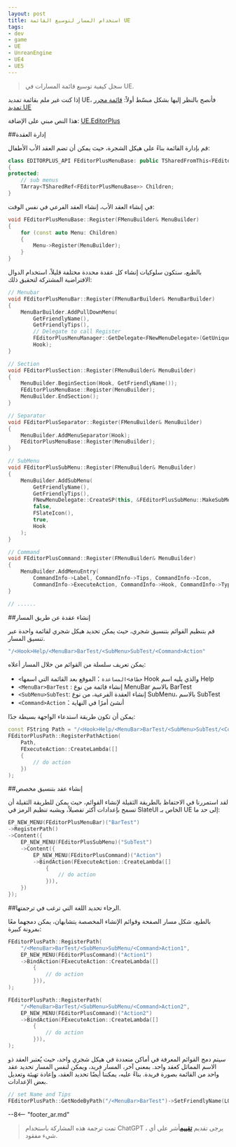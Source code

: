 ```yaml
---
layout: post
title: استخدام المسار لتوسيع القائمة UE
tags:
- dev
- game
- UE
- UnreanEngine
- UE4
- UE5
---
```


<meta property="og:title" content="UE 使用路径形式扩展菜单" />

> سجل كيفية توسيع قائمة المسارات في UE.

إذا كنت غير ملم بقائمة تمديد UE، فأنصح بالنظر إليها بشكل مبسّط أولاً: [قائمة محرر تمديد UE](ue-扩展编辑器菜单.md)

هذا النص مبني على الإضافة: [UE.EditorPlus](https://github.com/disenone/UE.EditorPlus)

##إدارة العقدة

قم بإدارة القائمة بناءً على هيكل الشجرة، حيث يمكن أن تضم العقد الأب الأطفال:

```cpp
class EDITORPLUS_API FEditorPlusMenuBase: public TSharedFromThis<FEditorPlusMenuBase>
{
protected:
	// sub menus
	TArray<TSharedRef<FEditorPlusMenuBase>> Children;
}
```

في إنشاء العقد الأب، إنشاء العقد الفرعي في نفس الوقت:

```cpp
void FEditorPlusMenuBase::Register(FMenuBuilder& MenuBuilder)
{
	for (const auto Menu: Children)
	{
		Menu->Register(MenuBuilder);
	}
}
```

بالطبع، ستكون سلوكيات إنشاء كل عقدة محددة مختلفة قليلاً، استخدام الدوال الافتراضية المشتركة لتحقيق ذلك:

```cpp
// Menubar
void FEditorPlusMenuBar::Register(FMenuBarBuilder& MenuBarBuilder)
{
	MenuBarBuilder.AddPullDownMenu(
		GetFriendlyName(),
		GetFriendlyTips(),
        // Delegate to call Register
		FEditorPlusMenuManager::GetDelegate<FNewMenuDelegate>(GetUniqueId()),       
		Hook);
}

// Section
void FEditorPlusSection::Register(FMenuBuilder& MenuBuilder)
{
	MenuBuilder.BeginSection(Hook, GetFriendlyName());
	FEditorPlusMenuBase::Register(MenuBuilder);
	MenuBuilder.EndSection();
}

// Separator
void FEditorPlusSeparator::Register(FMenuBuilder& MenuBuilder)
{
	MenuBuilder.AddMenuSeparator(Hook);
	FEditorPlusMenuBase::Register(MenuBuilder);
}

// SubMenu
void FEditorPlusSubMenu::Register(FMenuBuilder& MenuBuilder)
{
	MenuBuilder.AddSubMenu(
		GetFriendlyName(),
		GetFriendlyTips(),
		FNewMenuDelegate::CreateSP(this, &FEditorPlusSubMenu::MakeSubMenu),
		false,
		FSlateIcon(),
		true,
		Hook
	);
}

// Command
void FEditorPlusCommand::Register(FMenuBuilder& MenuBuilder)
{
    MenuBuilder.AddMenuEntry(
        CommandInfo->Label, CommandInfo->Tips, CommandInfo->Icon,
        CommandInfo->ExecuteAction, CommandInfo->Hook, CommandInfo->Type);
}

// ......
```

##إنشاء عقدة عن طريق المسار

قم بتنظيم القوائم بتنسيق شجري، حيث يمكن تحديد هيكل شجري لقائمة واحدة عبر تنسيق المسار.

```cpp
"/<Hook>Help/<MenuBar>BarTest/<SubMenu>SubTest/<Command>Action"
```

يمكن تعريف سلسلة من القوائم من خلال المسار أعلاه:

- `<‏خطاف>المساعدة`：الموقع بعد القائمة التي اسمها Hook والذي يليه اسم Help
- `<MenuBar>BarTest` : إنشاء قائمة من نوع MenuBar بالاسم BarTest
- `<SubMenu>SubTest`: إنشاء العقدة الفرعية، من نوع SubMenu، بالاسم SubTest
- `<Command>Action`：أنشئ أمرًا في النهاية

يمكن أن تكون طريقة استدعاء الواجهة بسيطة جدًا:

```cpp
const FString Path = "/<Hook>Help/<MenuBar>BarTest/<SubMenu>SubTest/<Command>Action";
FEditorPlusPath::RegisterPathAction(
	Path, 
    FExecuteAction::CreateLambda([]
    {
        // do action
    })
);
```

##إنشاء عقد بتنسيق مخصص

لقد استمررنا في الاحتفاظ بالطريقة الثقيلة لإنشاء القوائم، حيث يمكن للطريقة الثقيلة أن تسمح بإعدادات أكثر تفصيلاً، ويشبه تنظيم الرمز في SlateUI الخاص بـ UE إلى حد ما:

```cpp
EP_NEW_MENU(FEditorPlusMenuBar)("BarTest")
->RegisterPath()
->Content({
    EP_NEW_MENU(FEditorPlusSubMenu)("SubTest")
    ->Content({
        EP_NEW_MENU(FEditorPlusCommand)("Action")
        ->BindAction(FExecuteAction::CreateLambda([]
            {
                // do action
            })),
    })
});
```

##الرجاء تحديد اللغة التي ترغب في ترجمتها.

بالطبع، شكل مسار الصفحة وقوائم الإنشاء المخصصة يتشابهان، يمكن دمجهما معًا بمرونة كبيرة:

```cpp
FEditorPlusPath::RegisterPath(
    "/<MenuBar>BarTest/<SubMenu>SubMenu/<Command>Action1", 
    EP_NEW_MENU(FEditorPlusCommand)("Action1")
    ->BindAction(FExecuteAction::CreateLambda([]
        {
            // do action
        })),
);

FEditorPlusPath::RegisterPath(
    "/<MenuBar>BarTest/<SubMenu>SubMenu/<Command>Action2", 
    EP_NEW_MENU(FEditorPlusCommand)("Action2")
    ->BindAction(FExecuteAction::CreateLambda([]
        {
            // do action
        })),
);
```

سيتم دمج القوائم المعرفة في أماكن متعددة في هيكل شجري واحد، حيث يُعتبر العقد ذو الاسم المماثل كعقد واحد. بمعنى آخر، المسار فريد، ويمكن لنفس المسار تحديد عقد واحد من القائمة بصورة فريدة.
بناءً عليه، يمكننا أيضًا تحديد العقد، وإعادة تهيئة وتعديل بعض الإعدادات.

```cpp
// set Name and Tips
FEditorPlusPath::GetNodeByPath("/<MenuBar>BarTest")->SetFriendlyName(LOCTEXT("MenuTest", "MenuTest"))->SetFriendlyTips(LOCTEXT("MenuTestTips", "MenuTestTips"));
```


--8<-- "footer_ar.md"


> تمت ترجمة هذه المشاركة باستخدام ChatGPT ، يرجى تقديم [**تقييم**](https://github.com/disenone/wiki_blog/issues/new)أشر على أي شيء مفقود. 
